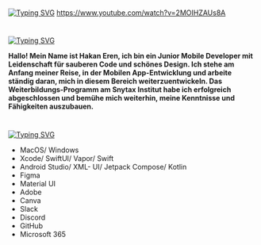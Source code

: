 #

[![Typing SVG](https://readme-typing-svg.demolab.com?font=Silkscreen&size=29&pause=1000&color=C2641A&repeat=false&width=435&lines=meine+Projekte+)](https://git.io/typing-svg)
https://www.youtube.com/watch?v=2MOIHZAUs8A

#

[![Typing SVG](https://readme-typing-svg.demolab.com?font=Silkscreen&size=29&pause=1000&color=C2641A&repeat=false&width=435&lines=%C3%BCber+mich)](https://git.io/typing-svg)

**Hallo! Mein Name ist Hakan Eren, ich bin ein Junior Mobile Developer mit Leidenschaft für sauberen Code und schönes Design. Ich stehe am Anfang meiner Reise, in der Mobilen App-Entwicklung und arbeite ständig daran, mich in diesem Bereich weiterzuentwickeln. Das Weiterbildungs-Programm am Snytax Institut habe ich erfolgreich abgeschlossen und bemühe mich weiterhin, meine Kenntnisse und Fähigkeiten auszubauen.**

#

[![Typing SVG](https://readme-typing-svg.demolab.com?font=Silkscreen&size=29&pause=1000&color=C2641A&repeat=false&width=435&lines=tech+stack)](https://git.io/typing-svg)

- MacOS/ Windows
- Xcode/ SwiftUI/ Vapor/ Swift  
- Android Studio/ XML- UI/ Jetpack Compose/ Kotlin 
- Figma
- Material UI 
- Adobe
- Canva
- Slack
- Discord
- GitHub 
- Microsoft 365



